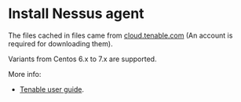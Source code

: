 # Install Nessus agent

The files cached in files came from [cloud.tenable.com](https://cloud.tenable.com) (An account is required for downloading them).

Variants from Centos 6.x to 7.x are supported.

More info:
 - [Tenable user guide](file:///home/fvictor/Downloads/Tenable_Cloud_User_Guide.pdf).
